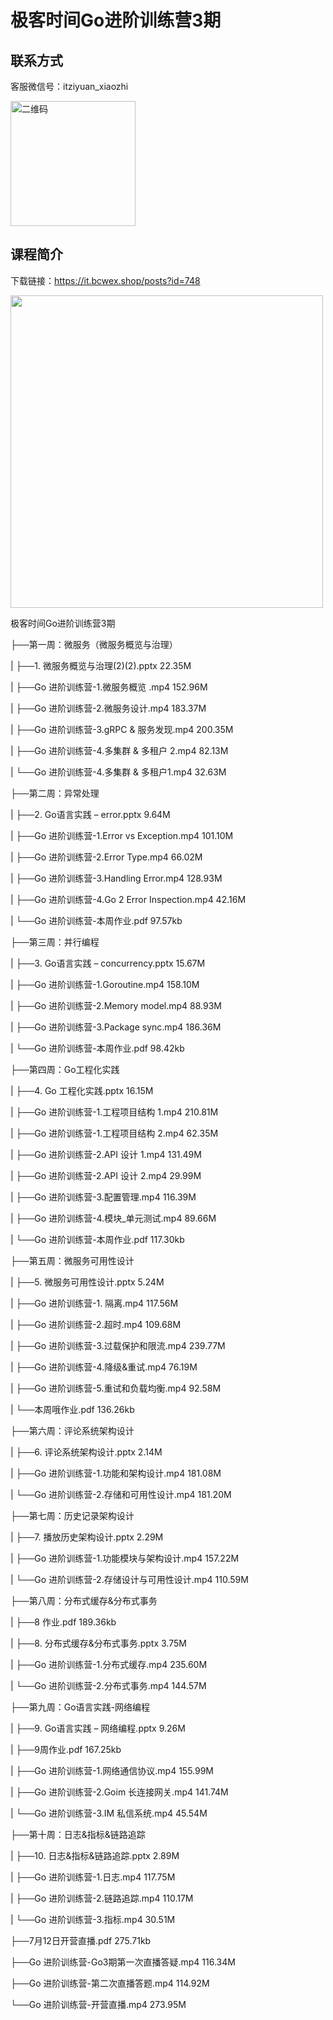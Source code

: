 # 极客时间Go进阶训练营3期

## 联系方式

客服微信号：itziyuan_xiaozhi

<img src="https://ziyuanyun.oss-cn-guangzhou.aliyuncs.com/common/20240614073449/666b82192834a.jpg" width="200" height="200" alt="二维码">

## 课程简介

下载链接：https://it.bcwex.shop/posts?id=748

<img src="https://ziyuanyun.oss-cn-guangzhou.aliyuncs.com/yun/20240515152251/664462cb91cc5.jpg" width="500" alt="">

  极客时间Go进阶训练营3期



 ├──第一周：微服务（微服务概览与治理）

 | ├──1. 微服务概览与治理(2)(2).pptx 22.35M

 | ├──Go 进阶训练营-1.微服务概览 .mp4 152.96M

 | ├──Go 进阶训练营-2.微服务设计.mp4 183.37M

 | ├──Go 进阶训练营-3.gRPC &amp; 服务发现.mp4 200.35M

 | ├──Go 进阶训练营-4.多集群 &amp; 多租户 2.mp4 82.13M

 | └──Go 进阶训练营-4.多集群 &amp; 多租户1.mp4 32.63M

 ├──第二周：异常处理

 | ├──2. Go语言实践 – error.pptx 9.64M

 | ├──Go 进阶训练营-1.Error vs Exception.mp4 101.10M

 | ├──Go 进阶训练营-2.Error Type.mp4 66.02M

 | ├──Go 进阶训练营-3.Handling Error.mp4 128.93M

 | ├──Go 进阶训练营-4.Go 2 Error Inspection.mp4 42.16M

 | └──Go 进阶训练营-本周作业.pdf 97.57kb

 ├──第三周：并行编程

 | ├──3. Go语言实践 – concurrency.pptx 15.67M

 | ├──Go 进阶训练营-1.Goroutine.mp4 158.10M

 | ├──Go 进阶训练营-2.Memory model.mp4 88.93M

 | ├──Go 进阶训练营-3.Package sync.mp4 186.36M

 | └──Go 进阶训练营-本周作业.pdf 98.42kb

 ├──第四周：Go工程化实践

 | ├──4. Go 工程化实践.pptx 16.15M

 | ├──Go 进阶训练营-1.工程项目结构 1.mp4 210.81M

 | ├──Go 进阶训练营-1.工程项目结构 2.mp4 62.35M

 | ├──Go 进阶训练营-2.API 设计 1.mp4 131.49M

 | ├──Go 进阶训练营-2.API 设计 2.mp4 29.99M

 | ├──Go 进阶训练营-3.配置管理.mp4 116.39M

 | ├──Go 进阶训练营-4.模块_单元测试.mp4 89.66M

 | └──Go 进阶训练营-本周作业.pdf 117.30kb

 ├──第五周：微服务可用性设计

 | ├──5. 微服务可用性设计.pptx 5.24M

 | ├──Go 进阶训练营-1. 隔离.mp4 117.56M

 | ├──Go 进阶训练营-2.超时.mp4 109.68M

 | ├──Go 进阶训练营-3.过载保护和限流.mp4 239.77M

 | ├──Go 进阶训练营-4.降级&amp;重试.mp4 76.19M

 | ├──Go 进阶训练营-5.重试和负载均衡.mp4 92.58M

 | └──本周哦作业.pdf 136.26kb

 ├──第六周：评论系统架构设计

 | ├──6. 评论系统架构设计.pptx 2.14M

 | ├──Go 进阶训练营-1.功能和架构设计.mp4 181.08M

 | └──Go 进阶训练营-2.存储和可用性设计.mp4 181.20M

 ├──第七周：历史记录架构设计

 | ├──7. 播放历史架构设计.pptx 2.29M

 | ├──Go 进阶训练营-1.功能模块与架构设计.mp4 157.22M

 | └──Go 进阶训练营-2.存储设计与可用性设计.mp4 110.59M

 ├──第八周：分布式缓存&amp;分布式事务

 | ├──8 作业.pdf 189.36kb

 | ├──8. 分布式缓存&amp;分布式事务.pptx 3.75M

 | ├──Go 进阶训练营-1.分布式缓存.mp4 235.60M

 | └──Go 进阶训练营-2.分布式事务.mp4 144.57M

 ├──第九周：Go语言实践-网络编程

 | ├──9. Go语言实践 – 网络编程.pptx 9.26M

 | ├──9周作业.pdf 167.25kb

 | ├──Go 进阶训练营-1.网络通信协议.mp4 155.99M

 | ├──Go 进阶训练营-2.Goim 长连接网关.mp4 141.74M

 | └──Go 进阶训练营-3.IM 私信系统.mp4 45.54M

 ├──第十周：日志&amp;指标&amp;链路追踪

 | ├──10. 日志&amp;指标&amp;链路追踪.pptx 2.89M

 | ├──Go 进阶训练营-1.日志.mp4 117.75M

 | ├──Go 进阶训练营-2.链路追踪.mp4 110.17M

 | └──Go 进阶训练营-3.指标.mp4 30.51M

 ├──7月12日开营直播.pdf 275.71kb

 ├──Go 进阶训练营-Go3期第一次直播答疑.mp4 116.34M

 ├──Go 进阶训练营-第二次直播答题.mp4 114.92M

 └──Go 进阶训练营-开营直播.mp4 273.95M

  